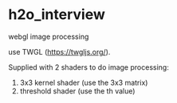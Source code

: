 # h2o_interview
webgl image processing

use TWGL (https://twgljs.org/).

Supplied with 2 shaders to do image processing:
1. 3x3 kernel shader (use the 3x3 matrix) 
2. threshold shader (use the th value)
